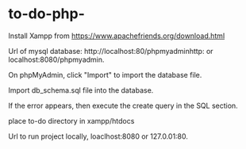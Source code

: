 # to-do-php-
Install Xampp from https://www.apachefriends.org/download.html

Url of mysql database: http://localhost:80/phpmyadminhttp: or localhost:8080/phpmyadmin.

On phpMyAdmin, click "Import" to import the database file.

Import db_schema.sql file  into the database.

If the error appears, then execute the create query in the SQL section.

place to-do directory in xampp/htdocs

Url to run project locally, loaclhost:8080 or 127.0.01:80.
